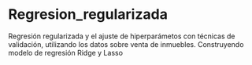 # Regresion_regularizada
Regresión regularizada y el ajuste de hiperparámetos con técnicas de validación, utilizando los datos sobre  venta de inmuebles.  Construyendo modelo de regresión Ridge y Lasso
